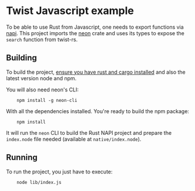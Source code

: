 Twist Javascript example
========================

To be able to use Rust from Javascript, one needs to export functions via
[napi](https://nodejs.org/api/n-api.html). This project imports the
[neon](https://github.com/neon-bindings/neon) crate and uses its types to
expose the `search` function from twist-rs.

## Building

To build the project, [ensure you have rust and cargo
installed](https://www.rust-lang.org/tools/install) and also the latest version
node and npm.

You will also need neon's CLI:

        npm install -g neon-cli

With all the dependencies installed. You're ready to build the npm package:

        npm install

It will run the `neon` CLI to build the Rust NAPI project and prepare the
`index.node` file needed (available at `native/index.node`).

## Running

To run the project, you just have to execute:

        node lib/index.js
